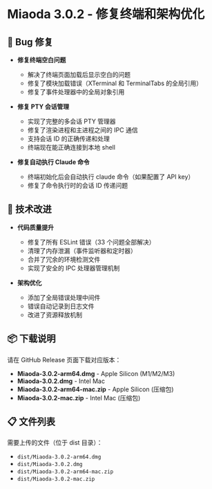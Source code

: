 # Miaoda 3.0.2 - 修复终端和架构优化

## 🐛 Bug 修复
- **修复终端空白问题**
  - 解决了终端页面加载后显示空白的问题
  - 修复了模块加载错误（XTerminal 和 TerminalTabs 的全局引用）
  - 修复了事件处理器中的全局对象引用

- **修复 PTY 会话管理**
  - 实现了完整的多会话 PTY 管理器
  - 修复了渲染进程和主进程之间的 IPC 通信
  - 支持会话 ID 的正确传递和处理
  - 终端现在能正确连接到本地 shell

- **修复自动执行 Claude 命令**
  - 终端初始化后会自动执行 claude 命令（如果配置了 API key）
  - 修复了命令执行时的会话 ID 传递问题

## 🔧 技术改进
- **代码质量提升**
  - 修复了所有 ESLint 错误（33 个问题全部解决）
  - 清理了内存泄漏（事件监听器和定时器）
  - 合并了冗余的环境检测文件
  - 实现了安全的 IPC 处理器管理机制

- **架构优化**
  - 添加了全局错误处理中间件
  - 错误自动记录到日志文件
  - 改进了资源释放机制

## 📦 下载说明
请在 GitHub Release 页面下载对应版本：
- **Miaoda-3.0.2-arm64.dmg** - Apple Silicon (M1/M2/M3)
- **Miaoda-3.0.2.dmg** - Intel Mac
- **Miaoda-3.0.2-arm64-mac.zip** - Apple Silicon (压缩包)
- **Miaoda-3.0.2-mac.zip** - Intel Mac (压缩包)

## 📋 文件列表
需要上传的文件（位于 dist 目录）：
- `dist/Miaoda-3.0.2-arm64.dmg`
- `dist/Miaoda-3.0.2.dmg`
- `dist/Miaoda-3.0.2-arm64-mac.zip`
- `dist/Miaoda-3.0.2-mac.zip`